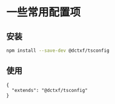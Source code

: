 # 一些常用配置项

## 安装

```sh
npm install --save-dev @dctxf/tsconfig
```

## 使用

```
{
  "extends": "@dctxf/tsconfig"
}
```
